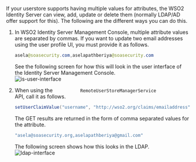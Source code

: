 If your userstore supports having multiple values for attributes, the
WSO2 Identity Server can view, add, update or delete them (normally
LDAP/AD offer support for this). The following are the different ways
you can do this.

1.  In WSO2 Identity Server Management Console, multiple attribute values are separated by commas. If you want to update two email addresses
    using the user profile UI, you must provide it as follows.


    ``` java
    asela@soasecurity.com,aselapathberiya@soasecurity.com
    ```

    See the following screen for how this will look in the user
    interface of the Identity Server Management Console.  
    ![is-user-interface]({{base_path}}/assets/img/fragments/is-user-interface.png)

2.  When using the `           RemoteUserStoreManagerService          `
    API, call it as follows.

    ``` java
    setUserClaimValue("username", "http://wso2.org/claims/emailaddress", "asela@soasecurity.org,aselapathberiya@gmail.com", null)
    ```

    The GET results are returned in the form of comma separated values
    for the attribute.

    ``` java
    "asela@soasecurity.org,aselapathberiya@gmail.com"
    ```

    The following screen shows how this looks in the LDAP.  
    ![ldap-interface]({{base_path}}/assets/img/fragments/ldap-interface.png) 